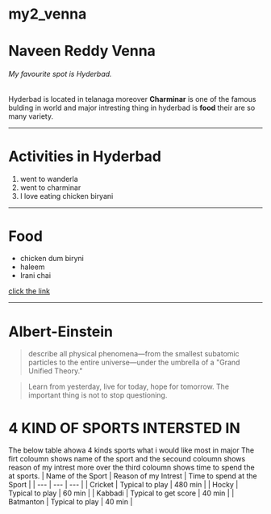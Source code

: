 # my2_venna
# Naveen Reddy Venna
###### My favourite spot is Hyderbad.

Hyderbad is located in telanaga moreover **Charminar** is one of the famous bulding in world and major intresting thing in hyderbad is **food** their are so many variety.

-------------------------------------------------------------------------------------------------------

# Activities in Hyderbad
1. went to wanderla
2. went to charminar
3. l love eating chicken biryani

---------

# Food
* chicken dum biryni
* haleem
* Irani chai

[click the link ](MyStats.md)


***
# Albert-Einstein

>describe all physical phenomena—from the smallest subatomic particles to the entire universe—under the umbrella of a "Grand Unified Theory."

>Learn from yesterday, live for today, hope for tomorrow. The important thing is not to stop questioning.

# 4 KIND OF SPORTS INTERSTED IN 
The below table ahowa 4 kinds sports what i would like most in major
The firt coloumn shows name of the sport and the secound coloumn shows reason of my intrest more over the third coloumn shows time to spend the at sports.
| Name of the Sport | Reason of my Intrest | Time to spend at the Sport |
| --- |  ---  | --- | 
| Cricket | Typical to play | 480 min |
| Hocky | Typical to play | 60 min |
| Kabbadi | Typical to get score | 40 min |
| Batmanton | Typical to play  | 40 min |




